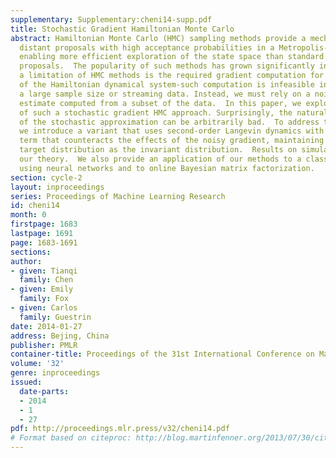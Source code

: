 ```yaml
---
supplementary: Supplementary:cheni14-supp.pdf
title: Stochastic Gradient Hamiltonian Monte Carlo
abstract: Hamiltonian Monte Carlo (HMC) sampling methods provide a mechanism for defining
  distant proposals with high acceptance probabilities in a Metropolis-Hastings framework,
  enabling more efficient exploration of the state space than standard random-walk
  proposals.  The popularity of such methods has grown significantly in recent years.  However,
  a limitation of HMC methods is the required gradient computation for simulation
  of the Hamiltonian dynamical system-such computation is infeasible in problems involving
  a large sample size or streaming data. Instead, we must rely on a noisy gradient
  estimate computed from a subset of the data.  In this paper, we explore the properties
  of such a stochastic gradient HMC approach. Surprisingly, the natural implementation
  of the stochastic approximation can be arbitrarily bad.  To address this problem
  we introduce a variant that uses second-order Langevin dynamics with a friction
  term that counteracts the effects of the noisy gradient, maintaining the desired
  target distribution as the invariant distribution.  Results on simulated data validate
  our theory.  We also provide an application of our methods to a classification task
  using neural networks and to online Bayesian matrix factorization.
section: cycle-2
layout: inproceedings
series: Proceedings of Machine Learning Research
id: cheni14
month: 0
firstpage: 1683
lastpage: 1691
page: 1683-1691
sections: 
author:
- given: Tianqi
  family: Chen
- given: Emily
  family: Fox
- given: Carlos
  family: Guestrin
date: 2014-01-27
address: Bejing, China
publisher: PMLR
container-title: Proceedings of the 31st International Conference on Machine Learning
volume: '32'
genre: inproceedings
issued:
  date-parts:
  - 2014
  - 1
  - 27
pdf: http://proceedings.mlr.press/v32/cheni14.pdf
# Format based on citeproc: http://blog.martinfenner.org/2013/07/30/citeproc-yaml-for-bibliographies/
---
```


